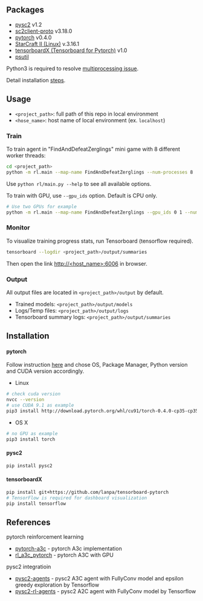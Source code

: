## Packages
* [pysc2](https://github.com/deepmind/pysc2) v1.2
* [sc2client-proto](https://github.com/Blizzard/s2client-proto) v3.18.0
* [pytorch](https://github.com/pytorch/pytorch) v0.4.0
* [StarCraft II (Linux)](https://github.com/Blizzard/s2client-proto#downloads) v.3.16.1
* [tensorboardX (Tensorboard for Pytorch)](https://github.com/lanpa/tensorboard-pytorch) v1.0
* [psutil](https://github.com/giampaolo/psutil)

Python3 is required to resolve [multiprocessing issue](https://github.com/ikostrikov/pytorch-a3c/issues/37).

Detail installation [steps](#installation).

## Usage
- `<project_path>`: full path of this repo in local environment
- `<hose_name>`: host name of local environment (ex. `localhost`) 
### Train
To train agent in "FindAndDefeatZerglings" mini game with 8 different worker threads:
```bash
cd <project_path>
python -m rl.main --map-name FindAndDefeatZerglings --num-processes 8
```
Use `python rl/main.py --help` to see all available options.

To train with GPU, use `--gpu_ids` option. Default is CPU only.
```bash
# Use two GPUs for example
python -m rl.main --map-name FindAndDefeatZerglings --gpu_ids 0 1 --num-processes 8 
```

### Monitor
To visualize training progress stats, run Tensorboard (tensorflow required).
```bash
tensorboard --logdir <project_path>/output/summaries
```
Then open the link [http://<host_name>:6006](http://<host_name>:6006) in browser.

### Output
All output files are located in `<project_path>/output` by default.
- Trained models: `<project_path>/output/models`
- Logs/Temp files: `<project_path>/output/logs`
- Tensorboard summary logs: `<project_path>/output/summaries`

## <a id='installation'></a> Installation
#### pytorch
Follow instruction [here](http://pytorch.org) and chose OS, Package Manager, Python version and CUDA version accordingly.
- Linux
```bash
# check cuda version
nvcc --version
# use CUDA 9.1 as example
pip3 install http://download.pytorch.org/whl/cu91/torch-0.4.0-cp35-cp35m-linux_x86_64.whl 
```
- OS X
```bash
# no GPU as example
pip3 install torch
```
#### pysc2
```bash
pip install pysc2
```
#### tensorboardX
```bash
pip install git+https://github.com/lanpa/tensorboard-pytorch
# TensorFlow is required for dashboard visualization
pip install tensorflow
```

## References
pytorch reinforcement learning
- [pytorch-a3c](https://github.com/ikostrikov/pytorch-a3c) - pytorch A3c implementation
- [rl_a3c_pytorch](https://github.com/dgriff777/rl_a3c_pytorch) - pytorch A3C with GPU

pysc2 integratioin
- [pysc2-agents](https://github.com/xhujoy/pysc2-agents) - pysc2 A3C agent with FullyConv model and epsilon greedy exploration by Tensorflow
- [pysc2-rl-agents](https://github.com/simonmeister/pysc2-rl-agents) - pysc2 A2C agent with FullyConv model by Tensorflow
